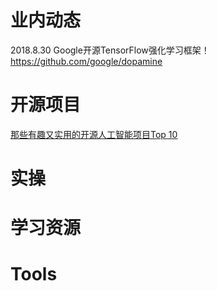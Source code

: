 
# 业内动态

2018.8.30 Google开源TensorFlow强化学习框架！
https://github.com/google/dopamine 

# 开源项目

[那些有趣又实用的开源人工智能项目Top 10](http://ai.51cto.com/art/201809/582996.htm)<br>


# 实操

# 学习资源

# Tools
